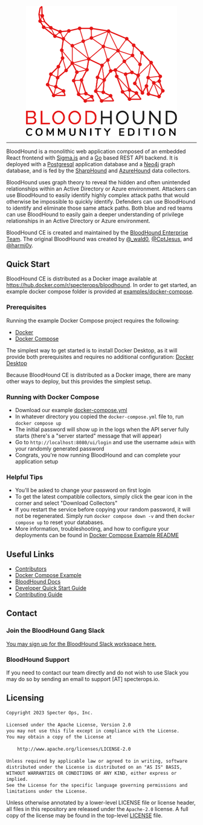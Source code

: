<p align="center">
    <img src="cmd/ui/public/img/logo-white-full.svg" alt="BloodHound Community Edition" style="width: 400px;" />
</p>

<hr />

BloodHound is a monolithic web application composed of an embedded React frontend
with [Sigma.js](https://www.sigmajs.org/)
and a [Go](https://go.dev/) based REST API backend. It is deployed with a [Postgresql](https://www.postgresql.org/)
application
database and a [Neo4j](https://neo4j.com/) graph database, and is fed by
the [SharpHound](https://github.com/BloodHoundAD/SharpHound)
and [AzureHound](https://github.com/BloodHoundAD/AzureHound) data collectors.

BloodHound uses graph theory to reveal the hidden and often unintended relationships within an Active Directory or Azure
environment. Attackers can use BloodHound to easily identify highly complex attack paths that would otherwise be
impossible
to quickly identify. Defenders can use BloodHound to identify and eliminate those same attack paths. Both blue and red
teams
can use BloodHound to easily gain a deeper understanding of privilege relationships in an Active Directory or Azure
environment.

BloodHound CE is created and maintained by the [BloodHound Enterprise Team](https://bloodhoundenterprise.io). The
original
BloodHound was created by [@_wald0](https://www.twitter.com/_wald0), [@CptJesus](https://twitter.com/CptJesus), and
[@harmj0y](https://twitter.com/harmj0y).

## Quick Start

BloodHound CE is distributed as a Docker image available at https://hub.docker.com/r/specterops/bloodhound.
In order to get started, an example docker compose folder is provided
at [examples/docker-compose](examples/docker-compose/README.md).

### Prerequisites

Running the example Docker Compose project requires the following:

- [Docker](https://www.docker.com/)
- [Docker Compose](https://docs.docker.com/compose/)

The simplest way to get started is to install Docker Desktop, as it will provide both prerequisites and requires no
additional
configuration: [Docker Desktop](https://www.docker.com/products/docker-desktop/)

Because BloodHound CE is distributed as a Docker image, there are many other ways to deploy, but this provides the
simplest setup.

### Running with Docker Compose

- Download our example [docker-compose.yml](./examples/docker-compose/docker-compose.yml)
- In whatever directory you copied the `docker-compose.yml` file to, run `docker compose up`
- The initial password will show up in the logs when the API server fully starts (there's a "server started" message
  that will appear)
- Go to `http://localhost:8080/ui/login` and use the username `admin` with your randomly generated password
- Congrats, you're now running BloodHound and can complete your application setup

### Helpful Tips

- You'll be asked to change your password on first login
- To get the latest compatible collectors, simply click the gear icon in the corner and select "Download Collectors"
- If you restart the service before copying your random password, it will not be regenerated. Simply
  run `docker compose down -v`
  and then `docker compose up` to reset your databases.
- More information, troubleshooting, and how to configure your deployments can be found
  in [Docker Compose Example README](./examples/docker-compose/README.md)

## Useful Links

- [Contributors](./CONTRIBUTORS.md)
- [Docker Compose Example](./examples/docker-compose/README.md)
- [BloodHound Docs](https://support.bloodhoundenterprise.io/)
- [Developer Quick Start Guide](./DEVREADME.md)
- [Contributing Guide](./CONTRIBUTING.md)

## Contact

### Join the BloodHound Gang Slack

[You may sign up for the BloodHound Slack workspace here.](https://bloodhoundgang.herokuapp.com)

### BloodHound Support

If you need to contact our team directly and do not wish to use Slack you may do so by sending an email
to support [AT] specterops.io.

## Licensing

```
Copyright 2023 Specter Ops, Inc.

Licensed under the Apache License, Version 2.0
you may not use this file except in compliance with the License.
You may obtain a copy of the License at

    http://www.apache.org/licenses/LICENSE-2.0

Unless required by applicable law or agreed to in writing, software
distributed under the License is distributed on an "AS IS" BASIS,
WITHOUT WARRANTIES OR CONDITIONS OF ANY KIND, either express or implied.
See the License for the specific language governing permissions and
limitations under the License.
```

Unless otherwise annotated by a lower-level LICENSE file or license header, all files in this repository are released
under the `Apache-2.0` license. A full copy of the license may be found in the top-level [LICENSE](LICENSE) file.

